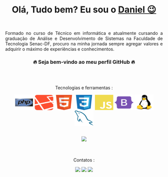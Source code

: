   <h1 align="center">
    Olá, Tudo bem? Eu sou o 
    <a href="https://www.linkedin.com/in/mrdaniel77/">Daniel 😉️</a>
  </h1>
  <br/>
  <p align="justify">
    Formado no curso de Técnico em informática e atualmente cursando a graduação de Análise e Desenvolvimento de Sistemas na Faculdade de Tecnologia Senac-DF, procuro     na minha jornada sempre agregar valores e adquirir o máximo de experiências e conhecimentos.
  </p>

  <h3 align="center">
   🔥 Seja bem-vindo ao meu perfil GitHub 🔥
  </h3>
  <br/>
  
  <div align="center" justify=><br>
   <p>Tecnologias e ferramentas :</p>
   <img align="center" alt="Daniel-Csharp" height="50" width="60" src="https://raw.githubusercontent.com/devicons/devicon/master/icons/php/php-original.svg">
   <img align="center" alt="Daniel-Laravel" height="50" width="60" src="https://raw.githubusercontent.com/devicons/devicon/master/icons/laravel/laravel-plain.svg">
   <img align="center" alt="Daniel-HTML" height="50" width="60" src="https://raw.githubusercontent.com/devicons/devicon/master/icons/html5/html5-original.svg">
   <img align="center" alt="Daniel-CSS" height="50" width="60" src="https://raw.githubusercontent.com/devicons/devicon/master/icons/css3/css3-original.svg">
   <img align="center" alt="Daniel-Js" height="50" width="60" src="https://raw.githubusercontent.com/devicons/devicon/master/icons/javascript/javascript-plain.svg">
   <img align="center" alt="Daniel-Bootstrap" height="50" width="60" src="https://raw.githubusercontent.com/devicons/devicon/master/icons/bootstrap/bootstrap-plain.svg">
    <img align="center" alt="Daniel-Linux" height="50" width="60" src="https://raw.githubusercontent.com/devicons/devicon/master/icons/linux/linux-original.svg">
    <img align="center" alt="Daniel-Mysql" height="50" width="60" src="https://raw.githubusercontent.com/devicons/devicon/master/icons/mysql/mysql-original.svg">
   </div>
  <br/>
  <br/>

  <div align="center">
    <a href="https://github.com/mrdaniel77">
    <img height="200em" src="https://github-readme-stats.vercel.app/api/top-langs/?username=mrdaniel77&theme=cobalt&hide_border=false&&layout=compact"/>
    </a>
   </div>
  <br/>
  <br/>

  <div align="center" >
    <p>Contatos :</p>
    <a href="https://www.linkedin.com/in/daniel-monteiro-a6182a216/" target="_blank"><img src="https://img.shields.io/badge/-LinkedIn-%230077B5?style=for-the-badge&logo=linkedin&logoColor=white" target="_blank"></a> 
    <a href="tecnicodaniel077@gmail.com"><img src="https://img.shields.io/badge/-Gmail-%23333?style=for-the-badge&logo=gmail&logoColor=white" target="_blank"></a>
    <a href="https://mrdaniel77.github.io/cracha-identificacao/"><img src="https://img.shields.io/badge/Blogger-FF5722?style=for-the-badge&logo=blogger&logoColor=white" target="_blank"></a>
  </div>
